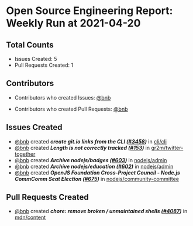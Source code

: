 # Open Source Engineering Report: Weekly Run at 2021-04-20

## Total Counts

* Issues Created: 5
* Pull Requests Created: 1

## Contributors

* Contributors who created Issues: [@bnb](https://github.com/bnb)

* Contributors who created Pull Requests: [@bnb](https://github.com/bnb)

## Issues Created

* [@bnb](https://github.com/bnb) created _**create git.io links from the CLI ([#3458](https://github.com/cli/cli/pull/3458))**_ in [cli/cli](https://github.com/cli/cli)
* [@bnb](https://github.com/bnb) created _**Length is not correctly tracked ([#153](https://github.com/gr2m/twitter-together/pull/153))**_ in [gr2m/twitter-together](https://github.com/gr2m/twitter-together)
* [@bnb](https://github.com/bnb) created _**Archive nodejs/badges ([#603](https://github.com/nodejs/admin/pull/603))**_ in [nodejs/admin](https://github.com/nodejs/admin)
* [@bnb](https://github.com/bnb) created _**Archive nodejs/education ([#602](https://github.com/nodejs/admin/pull/602))**_ in [nodejs/admin](https://github.com/nodejs/admin)
* [@bnb](https://github.com/bnb) created _**OpenJS Foundation Cross-Project Council - Node.js CommComm Seat Election ([#675](https://github.com/nodejs/community-committee/pull/675))**_ in [nodejs/community-committee](https://github.com/nodejs/community-committee)

## Pull Requests Created

* [@bnb](https://github.com/bnb) created _**chore: remove broken / unmaintained shells ([#4087](https://github.com/mdn/content/pull/4087))**_ in [mdn/content](https://github.com/mdn/content)